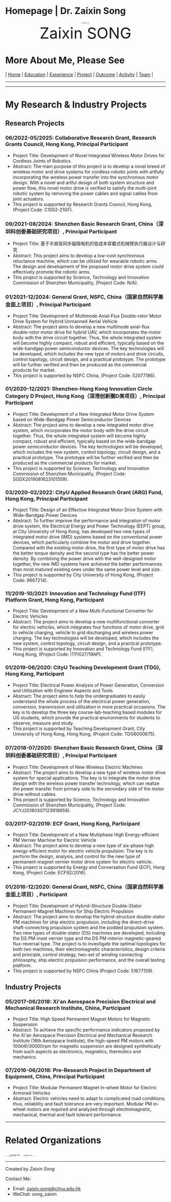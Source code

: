 # Homepage  |  Dr. Zaixin Song

<div align=center><img src="https://github.com/songzaixin/cv/raw/zxs-patch-cv/image/icon1.jpg" alt="image-icon1" style="zoom:25%;" /></div>

<center><font size=12> Zaixin SONG </font></center>

# More About Me, Please See

| [Home](https://songzaixin.github.io/cv/)  | [Education](https://songzaixin.github.io/cv-education/) | [Experience](https://songzaixin.github.io/cv-experience/) | [Project](https://songzaixin.github.io/cv-project/) | [Outcome](https://songzaixin.github.io/cv-outcome/) | [Activity](https://songzaixin.github.io/cv-activity/) | [Team](https://songzaixin.github.io/cv-team/) |

---

---


# My Research & Industry Projects

## Research Projects

### 06/2022-05/2025: 	Collaborative Research Grant, Research Grants Council, Hong Kong, Principal Participant

* Project Title: Development of Novel Integrated Wireless Motor Drives for Cordless Joints of Robotics 
* Abstract: The main purpose of this project is to develop a novel breed of wireless motor and drive systems for cordless robotic joints with artfully incorporating the wireless power transfer into the synchronous motor design. With a novel and artful design of both system structure and power flow, this novel motor drive is verified to satisfy the multi-joint robotic system by removing the power cables and signal cables from joint actuators. 
* This project is supported by Research Grants Council, Hong Kong, (Project Code: C1052-21GF). 

### 09/2021-08/2024: 	Shenzhen Basic Research Grant, China（深圳科创委基础研究项目）, Principal Participant

* Project Title: 基于半直驱同步磁阻电机的低成本穿戴式机械臂执行器设计与研究 
* Abstract: This project aims to develop a low-cost synchronous reluctance machine, which can be utilized for wearable robotic arms. The design and development of the proposed motor drive system could effectively promote the robotic arms.
* This project is supported by Science, Technology and Innovation Commission of Shenzhen Municipality, (Project Code: N/A). 

### 01/2021-12/2024: 	General Grant, NSFC, China（国家自然科学基金面上项目）, Principal Participant

* Project Title: Development of Multimode Axial-Flux Double-rotor Motor Drive System for Hybrid Unmanned Aerial Vehicle 
* Abstract: The project aims to develop a new multimode axial-flux double-rotor motor drive for hybrid UAV, which incorporates the motor body with the drive circuit together. Thus, the whole integrated system will become highly compact, robust and efficient, typically based on the wide-bandgap power semiconductor devices. The key technologies will be developed, which includes the new type of motors and drive circuits, control topology, circuit design, and a practical prototype. The prototype will be further verified and then be produced as the commercial products for market. 
* This project is supported by NSFC China, (Project Code: 52077186). 

### 01/2020-12/2021: 	Shenzhen-Hong Kong Innovation Circle Category D Project, Hong Kong（深港创新圈D类项目）, Principal Participant

* Project Title: Development of a New Integrated Motor Drive System based on Wide-Bandgap Power Semiconductor Devices 
* Abstract: The project aims to develop a new integrated motor drive system, which incorporates the motor body with the drive circuit together. Thus, the whole integrated system will become highly compact, robust and efficient, typically based on the wide-bandgap power semiconductor devices. The key technologies will be developed, which includes the new system, control topology, circuit design, and a practical prototype. The prototype will be further verified and then be produced as the commercial products for market. 
* This project is supported by Science, Technology and Innovation Commission of Shenzhen Municipality, (Project Code: SGDX2019081623101559). 

### 03/2020-02/2022: 	CityU Applied Research Grant (ARG) Fund, Hong Kong, Principal Participant

* Project Title: Design of an Effective Integrated Motor Drive System with Wide-Bandgap Power Devices
* Abstract: To further improve the performance and integration of motor drive system, the Electrical Energy and Power Technology (EEPT) group, at City University of Hong Kong, has developed two new types of integrated motor drive (IMD) systems based on the conventional power devices, which particularly combine the motor and drive together. Compared with the existing motor drive, the first type of motor drive has the better torque density and the second type has the better power density. By combining the power drive with the well-designed motor together, the new IMD systems have achieved the better performances than most matured existing ones under the same power level and size. 
* This project is supported by City University of Hong Kong, (Project Code: 9667214). 

### 11/2019-10/2021: 	Innovation and Technology Fund (ITF) Platform Grant, Hong Kong, Participant

* Project Title: Development of a New Multi-Functional Converter for Electric Vehicles 
* Abstract: The project aims to develop a new multifunctional converter for electric vehicles, which integrates four functions of motor drive, grid to vehicle charging, vehicle to grid discharging and wireless power charging. The key technologies will be developed, which includes the new system, control topology, circuit design, and a practical prototype.
* This project is supported by Innovation and Technology Fund (ITF), Hong Kong, (Project Code: ITP/027/19AP). 

### 01/2019-06/2020: 	CityU Teaching Development Grant (TDG), Hong Kong, Participant

* Project Title: Electrical Power Analysis of Power Generation, Conversion and Utilization with Engineer Aspects and Tools 
* Abstract: The project aims to help the undergraduates to easily understand the whole process of the electrical power generation, conversion, transmission and utilization in more practical occasions. The key is to develop the three key course-lab-teaching based modules for UG students, which provide the practical environments for students to observe, measure and study. 
* This project is supported by Teaching Development Grant, City University of Hong Kong, Hong Kong, (Project Code: TDG6000675). 

### 07/2018-07/2020: 	Shenzhen Basic Research Grant, China（深圳科创委基础研究项目）, Principal Participant

* Project Title: Development of New Wireless Electric Machines 
* Abstract: The project aims to develop a new type of wireless motor drive system for special applications. The key is to integrate the motor drive design with the wireless power transfer technology, which can realize the power transfer from primary side to the secondary side of the motor drive without cables. 
* This project is supported by Science, Technology and Innovation Commission of Shenzhen Municipality, (Project Code: JCYJ20180307123918658). 

### 03/2017-02/2019: 	ECF Grant, Hong Kong, Participant

* Project Title: Development of a New Multiphase High Energy-efficient PM Vernier Machine for Electric Vehicle
* Abstract: The project aims to develop a new type of six-phase high energy-efficient motor for electric vehicle propulsion. The key is to perform the design, analysis, and control for the new type of permanent-magnet vernier motor drive system for electric vehicle. 
* This project is supported by Energy and Conversation Fund (ECF), Hong Kong, (Project Code: ECF92/2016). 

### 01/2016-12/2020: 	General Grant, NSFC, China（国家自然科学基金面上项目）, Participant

* Project Title: Development of Hybrid-Structure Double-Stator Permanent-Magnet Machines for Ship Electric Propulsion
* Abstract: The project aims to develop the hybrid-structure double-stator PM machines for ship electric propulsion, including the direct-drive shaft-connecting propulsion system and the podded propulsion system. Two new types of double-stator (DS) machines are developed, including the DS PM-inset vernier type and the DS PM-interior magnetic-geared flux-reversal type. The project is to investigate the optimal topologies for both two machines, their electromagnetic characteristics, design criteria and principle, control strategy, two-set of winding connecting philosophy, ship electric propulsion performance, and the overall testing platform. 
* This project is supported by NSFC China (Project Code: 51677159). 



## Industry Projects

### 05/2017-06/2018: 	Xi'an Aerospace Precision Electrical and Mechanical Research Institute, China, Participant

* Project Title: High Speed Permanent Magnet Motors for Magnetic Suspension
* Abstract: To achieve the specific performance indicators proposed by the Xi'an Aerospace Precision Electrical and Mechanical Research Institute (16th Aerospace Institute), the high-speed PM motors with 100kW/30000rpm for magnetic suspension are designed synthetically from such aspects as electronics, magnetics, thermotics and mechanics. 

### 07/2016-06/2018: 	Pre-Research Project in Department of Equipment, China, Principal Participant

* Project Title: Modular Permanent Magnet In-wheel Motor for Electric Armored Vehicles
* Abstract: Electric vehicles need to adapt to complicated road conditions; thus, reliability and fault tolerance are very important. Modular PM in-wheel motors are required and analyzed through electromagnetic, mechanical, thermal and fault tolerant performance. 


---


# Related Organizations

<div align=left>
<img src="https://github.com/songzaixin/cv/raw/zxs-patch-cv/image/logo-cityu.png" alt="image-cityu" style="zoom:10%;" />
<img src="https://github.com/songzaixin/cv/raw/zxs-patch-cv/image/logo-hit.png" alt="image-hit" style="zoom:40%;" />
<img src="https://github.com/songzaixin/cv/raw/zxs-patch-cv/image/logo-hku.png" alt="image-hku" style="zoom:5%;" />
<img src="https://github.com/songzaixin/cv/raw/zxs-patch-cv/image/logo-nsfc.png" alt="image-nsfc" style="zoom:30%;" />
<img src="https://github.com/songzaixin/cv/raw/zxs-patch-cv/image/logo-ugc.png" alt="image-ugc" style="zoom:7.5%;" />
</div>

---

Created by *Zaixin Song*

Contact Me: 
* Email: zaixin.song@cityu.edu.hk
* WeChat: song_zaixin
